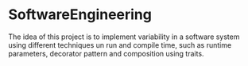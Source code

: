 # SoftwareEngineering

The idea of this project is to implement variability in a software system using different techniques un run and compile time, such as runtime parameters, decorator pattern and composition using traits.
